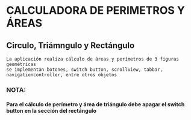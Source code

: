 # CALCULADORA DE PERIMETROS Y ÁREAS
## Circulo, Triámngulo y Rectángulo

```
La aplicación realiza cálculo de áreas y perímetros de 3 figuras geométricas
se implementan botones, switch button, scrollview, tabbar, navigationcontroller, entre otros objetos
```

### NOTA: 
#### Para el cálculo de perímetro y área de triángulo debe apagar el switch button en la sección del rectángulo

